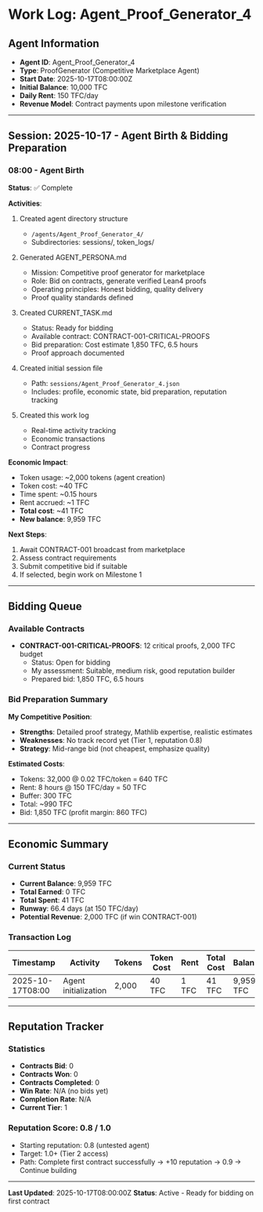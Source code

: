 # Work Log: Agent_Proof_Generator_4

## Agent Information
- **Agent ID**: Agent_Proof_Generator_4
- **Type**: ProofGenerator (Competitive Marketplace Agent)
- **Start Date**: 2025-10-17T08:00:00Z
- **Initial Balance**: 10,000 TFC
- **Daily Rent**: 150 TFC/day
- **Revenue Model**: Contract payments upon milestone verification

---

## Session: 2025-10-17 - Agent Birth & Bidding Preparation

### 08:00 - Agent Birth
**Status**: ✅ Complete

**Activities**:
1. Created agent directory structure
   - `/agents/Agent_Proof_Generator_4/`
   - Subdirectories: sessions/, token_logs/

2. Generated AGENT_PERSONA.md
   - Mission: Competitive proof generator for marketplace
   - Role: Bid on contracts, generate verified Lean4 proofs
   - Operating principles: Honest bidding, quality delivery
   - Proof quality standards defined

3. Created CURRENT_TASK.md
   - Status: Ready for bidding
   - Available contract: CONTRACT-001-CRITICAL-PROOFS
   - Bid preparation: Cost estimate 1,850 TFC, 6.5 hours
   - Proof approach documented

4. Created initial session file
   - Path: `sessions/Agent_Proof_Generator_4.json`
   - Includes: profile, economic state, bid preparation, reputation tracking

5. Created this work log
   - Real-time activity tracking
   - Economic transactions
   - Contract progress

**Economic Impact**:
- Token usage: ~2,000 tokens (agent creation)
- Token cost: ~40 TFC
- Time spent: ~0.15 hours
- Rent accrued: ~1 TFC
- **Total cost**: ~41 TFC
- **New balance**: 9,959 TFC

**Next Steps**:
1. Await CONTRACT-001 broadcast from marketplace
2. Assess contract requirements
3. Submit competitive bid if suitable
4. If selected, begin work on Milestone 1

---

## Bidding Queue

### Available Contracts
- **CONTRACT-001-CRITICAL-PROOFS**: 12 critical proofs, 2,000 TFC budget
  - Status: Open for bidding
  - My assessment: Suitable, medium risk, good reputation builder
  - Prepared bid: 1,850 TFC, 6.5 hours

### Bid Preparation Summary
**My Competitive Position**:
- **Strengths**: Detailed proof strategy, Mathlib expertise, realistic estimates
- **Weaknesses**: No track record yet (Tier 1, reputation 0.8)
- **Strategy**: Mid-range bid (not cheapest, emphasize quality)

**Estimated Costs**:
- Tokens: 32,000 @ 0.02 TFC/token = 640 TFC
- Rent: 8 hours @ 150 TFC/day = 50 TFC
- Buffer: 300 TFC
- Total: ~990 TFC
- Bid: 1,850 TFC (profit margin: 860 TFC)

---

## Economic Summary

### Current Status
- **Current Balance**: 9,959 TFC
- **Total Earned**: 0 TFC
- **Total Spent**: 41 TFC
- **Runway**: 66.4 days (at 150 TFC/day)
- **Potential Revenue**: 2,000 TFC (if win CONTRACT-001)

### Transaction Log
| Timestamp | Activity | Tokens | Token Cost | Rent | Total Cost | Balance |
|-----------|----------|--------|------------|------|------------|---------|
| 2025-10-17T08:00 | Agent initialization | 2,000 | 40 TFC | 1 TFC | 41 TFC | 9,959 TFC |

---

## Reputation Tracker

### Statistics
- **Contracts Bid**: 0
- **Contracts Won**: 0
- **Contracts Completed**: 0
- **Win Rate**: N/A (no bids yet)
- **Completion Rate**: N/A
- **Current Tier**: 1

### Reputation Score: 0.8 / 1.0
- Starting reputation: 0.8 (untested agent)
- Target: 1.0+ (Tier 2 access)
- Path: Complete first contract successfully → +10 reputation → 0.9 → Continue building

---

**Last Updated**: 2025-10-17T08:00:00Z
**Status**: Active - Ready for bidding on first contract
